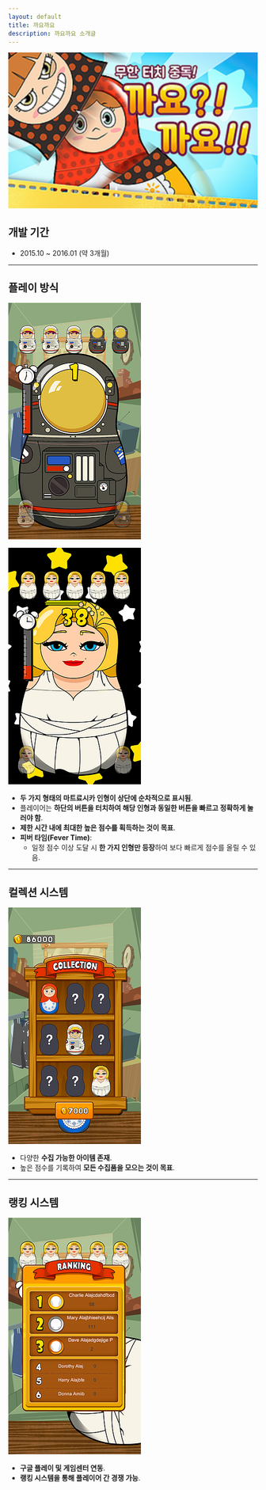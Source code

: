 ```yaml
---
layout: default
title: 까요까요
description: 까요까요 소개글
---
```


![image87.png](./assets/image87.png)

## 개발 기간

- 2015.10 ~ 2016.01 (약 3개월)

---

## 플레이 방식

![image88.png](./assets/image88.png)

![image89.png](./assets/image89.png)

- **두 가지 형태의 마트료시카 인형이 상단에 순차적으로 표시됨**.
- 플레이어는 **하단의 버튼을 터치하여 해당 인형과 동일한 버튼을 빠르고 정확하게 눌러야 함**.
- **제한 시간 내에 최대한 높은 점수를 획득하는 것이 목표**.
- **피버 타임(Fever Time)**:
    - 일정 점수 이상 도달 시 **한 가지 인형만 등장**하여 보다 빠르게 점수를 올릴 수 있음.

---

## 컬렉션 시스템

![image90.png](./assets/image90.png)

- 다양한 **수집 가능한 아이템 존재**.
- 높은 점수를 기록하여 **모든 수집품을 모으는 것이 목표**.

---

## 랭킹 시스템

![image91.png](./assets/image91.png)

- **구글 플레이 및 게임센터 연동**.
- **랭킹 시스템을 통해 플레이어 간 경쟁 가능**.
